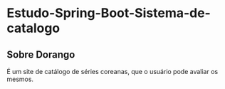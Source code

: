 # Estudo-Spring-Boot-Sistema-de-catalogo

## Sobre Dorango
É um site de catálogo de séries coreanas, que o usuário pode avaliar os mesmos.
